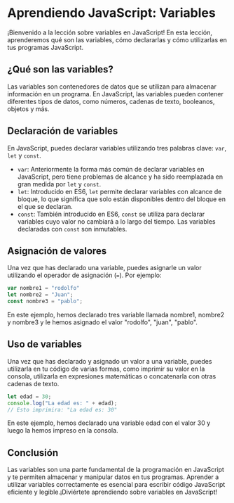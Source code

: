 # Aprendiendo JavaScript: Variables

¡Bienvenido a la lección sobre variables en JavaScript! En esta lección, aprenderemos qué son las variables, cómo declararlas y cómo utilizarlas en tus programas JavaScript.

## ¿Qué son las variables?

Las variables son contenedores de datos que se utilizan para almacenar información en un programa. En JavaScript, las variables pueden contener diferentes tipos de datos, como números, cadenas de texto, booleanos, objetos y más.

## Declaración de variables

En JavaScript, puedes declarar variables utilizando tres palabras clave: `var`, `let` y `const`.

- `var`: Anteriormente la forma más común de declarar variables en JavaScript, pero tiene problemas de alcance y ha sido reemplazada en gran medida por `let` y `const`.
- `let`: Introducido en ES6, `let` permite declarar variables con alcance de bloque, lo que significa que solo están disponibles dentro del bloque en el que se declaran.
- `const`: También introducido en ES6, `const` se utiliza para declarar variables cuyo valor no cambiará a lo largo del tiempo. Las variables declaradas con `const` son inmutables.

## Asignación de valores

Una vez que has declarado una variable, puedes asignarle un valor utilizando el operador de asignación (`=`). Por ejemplo:

```javascript
var nombre1 = "rodolfo"
let nombre2 = "Juan";
const nombre3 = "pablo";
```

En este ejemplo, hemos declarado tres variable llamada nombre1, nombre2 y nombre3 y le hemos asignado el valor "rodolfo", "juan", "pablo".

## Uso de variables

Una vez que has declarado y asignado un valor a una variable, puedes utilizarla en tu código de varias formas, como imprimir su valor en la consola, utilizarla en expresiones matemáticas o concatenarla con otras cadenas de texto.

```javascript
let edad = 30;
console.log("La edad es: " + edad);
// Esto imprimira: "La edad es: 30"
```

En este ejemplo, hemos declarado una variable edad con el valor 30 y luego la hemos impreso en la consola.

## Conclusión

Las variables son una parte fundamental de la programación en JavaScript y te permiten almacenar y manipular datos en tus programas. Aprender a utilizar variables correctamente es esencial para escribir código JavaScript eficiente y legible.¡Diviértete aprendiendo sobre variables en JavaScript!